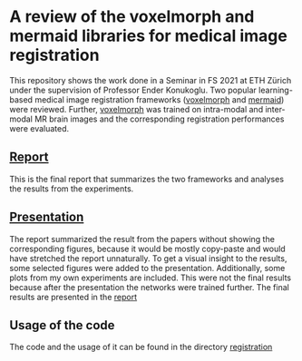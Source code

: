 # A review of the voxelmorph and mermaid libraries for medical image registration

This repository shows the work done in a Seminar in FS 2021 at ETH Zürich under the supervision of Professor Ender 
Konukoglu. Two popular learning-based medical image registration frameworks 
([voxelmorph](https://github.com/voxelmorph/voxelmorph) and 
[mermaid](https://github.com/uncbiag/registration)) were reviewed. Further, 
[voxelmorph](https://github.com/voxelmorph/voxelmorph) was trained on intra-modal and inter-modal MR brain images 
and the corresponding registration performances were evaluated.

## [Report](report.pdf)

This is the final report that summarizes the two frameworks and analyses the results from the experiments.

## [Presentation](presentation.pdf)

The report summarized the result from the papers without showing the corresponding figures, because it would be 
mostly copy-paste and would have stretched the report unnaturally. To get a visual insight to the results, some 
selected figures were added to the presentation. Additionally, some plots from my own experiments are included. This 
were not the final results because after the presentation the networks were trained further. The final results are 
presented in the [report](report.pdf)

## Usage of the code

The code and the usage of it can be found in the directory [registration](registration/README.md)
